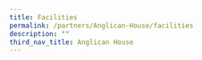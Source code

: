 ```yaml
---
title: Facilities
permalink: /partners/Anglican-House/facilities
description: ""
third_nav_title: Anglican House
---
```

